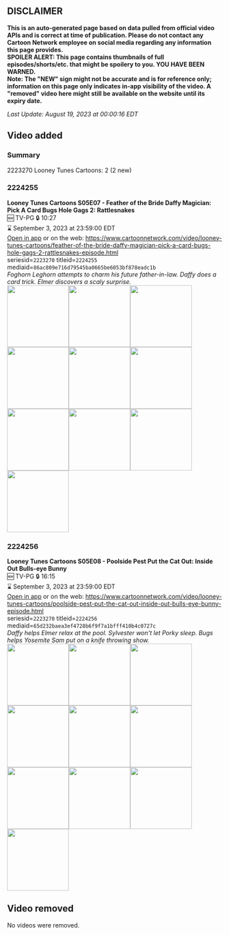 ## DISCLAIMER
**This is an auto-generated page based on data pulled from official video APIs and is correct at time of publication. Please do not contact any Cartoon Network employee on social media regarding any information this page provides.**  
**SPOILER ALERT: This page contains thumbnails of full episodes/shorts/etc. that might be spoilery to you. YOU HAVE BEEN WARNED.**  
**Note: The "NEW" sign might not be accurate and is for reference only; information on this page only indicates in-app visibility of the video. A "removed" video here might still be available on the website until its expiry date.**  

_Last Update: August 19, 2023 at 00:00:16 EDT_
## Video added
### Summary
2223270 Looney Tunes Cartoons: 2 (2 new)  
### 2224255
**Looney Tunes Cartoons S05E07 - Feather of the Bride Daffy Magician: Pick A Card Bugs Hole Gags 2: Rattlesnakes**  
🆕 TV-PG 🔒 10:27  
⌛ September 3, 2023 at 23:59:00 EDT  
[Open in app](https://cnvideo.sercomkc.org/redirector.html?type=cnapp&seriesid=2223270&titleid=2224255&mediaid=86ac809e716d79545ba0665be6053bf878eadc1b) or on the web: https://www.cartoonnetwork.com/video/looney-tunes-cartoons/feather-of-the-bride-daffy-magician-pick-a-card-bugs-hole-gags-2-rattlesnakes-episode.html  
seriesid=`2223270` titleid=`2224255` mediaid=`86ac809e716d79545ba0665be6053bf878eadc1b`  
_Foghorn Leghorn attempts to charm his future father-in-law. Daffy does a card trick. Elmer discovers a scaly surprise._  
<a href="https://s3.amazonaws.com/cartoonorchestrator/2224255_001_1280x720.jpg"><img src="https://s3.amazonaws.com/cartoonorchestrator/2224255_001_640x360.jpg" height="144px" /></a><a href="https://s3.amazonaws.com/cartoonorchestrator/2224255_002_1280x720.jpg"><img src="https://s3.amazonaws.com/cartoonorchestrator/2224255_002_640x360.jpg" height="144px" /></a><a href="https://s3.amazonaws.com/cartoonorchestrator/2224255_003_1280x720.jpg"><img src="https://s3.amazonaws.com/cartoonorchestrator/2224255_003_640x360.jpg" height="144px" /></a><a href="https://s3.amazonaws.com/cartoonorchestrator/2224255_004_1280x720.jpg"><img src="https://s3.amazonaws.com/cartoonorchestrator/2224255_004_640x360.jpg" height="144px" /></a><a href="https://s3.amazonaws.com/cartoonorchestrator/2224255_005_1280x720.jpg"><img src="https://s3.amazonaws.com/cartoonorchestrator/2224255_005_640x360.jpg" height="144px" /></a><a href="https://s3.amazonaws.com/cartoonorchestrator/2224255_006_1280x720.jpg"><img src="https://s3.amazonaws.com/cartoonorchestrator/2224255_006_640x360.jpg" height="144px" /></a><a href="https://s3.amazonaws.com/cartoonorchestrator/2224255_007_1280x720.jpg"><img src="https://s3.amazonaws.com/cartoonorchestrator/2224255_007_640x360.jpg" height="144px" /></a><a href="https://s3.amazonaws.com/cartoonorchestrator/2224255_008_1280x720.jpg"><img src="https://s3.amazonaws.com/cartoonorchestrator/2224255_008_640x360.jpg" height="144px" /></a><a href="https://s3.amazonaws.com/cartoonorchestrator/2224255_009_1280x720.jpg"><img src="https://s3.amazonaws.com/cartoonorchestrator/2224255_009_640x360.jpg" height="144px" /></a><a href="https://s3.amazonaws.com/cartoonorchestrator/2224255_010_1280x720.jpg"><img src="https://s3.amazonaws.com/cartoonorchestrator/2224255_010_640x360.jpg" height="144px" /></a>
### 2224256
**Looney Tunes Cartoons S05E08 - Poolside Pest Put the Cat Out: Inside Out Bulls-eye Bunny**  
🆕 TV-PG 🔒 16:15  
⌛ September 3, 2023 at 23:59:00 EDT  
[Open in app](https://cnvideo.sercomkc.org/redirector.html?type=cnapp&seriesid=2223270&titleid=2224256&mediaid=65d232baea3ef4728b6f9f7a1bfff410b4c0727c) or on the web: https://www.cartoonnetwork.com/video/looney-tunes-cartoons/poolside-pest-put-the-cat-out-inside-out-bulls-eye-bunny-episode.html  
seriesid=`2223270` titleid=`2224256` mediaid=`65d232baea3ef4728b6f9f7a1bfff410b4c0727c`  
_Daffy helps Elmer relax at the pool. Sylvester won't let Porky sleep. Bugs helps Yosemite Sam put on a knife throwing show._  
<a href="https://s3.amazonaws.com/cartoonorchestrator/2224256_001_1280x720.jpg"><img src="https://s3.amazonaws.com/cartoonorchestrator/2224256_001_640x360.jpg" height="144px" /></a><a href="https://s3.amazonaws.com/cartoonorchestrator/2224256_002_1280x720.jpg"><img src="https://s3.amazonaws.com/cartoonorchestrator/2224256_002_640x360.jpg" height="144px" /></a><a href="https://s3.amazonaws.com/cartoonorchestrator/2224256_003_1280x720.jpg"><img src="https://s3.amazonaws.com/cartoonorchestrator/2224256_003_640x360.jpg" height="144px" /></a><a href="https://s3.amazonaws.com/cartoonorchestrator/2224256_004_1280x720.jpg"><img src="https://s3.amazonaws.com/cartoonorchestrator/2224256_004_640x360.jpg" height="144px" /></a><a href="https://s3.amazonaws.com/cartoonorchestrator/2224256_005_1280x720.jpg"><img src="https://s3.amazonaws.com/cartoonorchestrator/2224256_005_640x360.jpg" height="144px" /></a><a href="https://s3.amazonaws.com/cartoonorchestrator/2224256_006_1280x720.jpg"><img src="https://s3.amazonaws.com/cartoonorchestrator/2224256_006_640x360.jpg" height="144px" /></a><a href="https://s3.amazonaws.com/cartoonorchestrator/2224256_007_1280x720.jpg"><img src="https://s3.amazonaws.com/cartoonorchestrator/2224256_007_640x360.jpg" height="144px" /></a><a href="https://s3.amazonaws.com/cartoonorchestrator/2224256_008_1280x720.jpg"><img src="https://s3.amazonaws.com/cartoonorchestrator/2224256_008_640x360.jpg" height="144px" /></a><a href="https://s3.amazonaws.com/cartoonorchestrator/2224256_009_1280x720.jpg"><img src="https://s3.amazonaws.com/cartoonorchestrator/2224256_009_640x360.jpg" height="144px" /></a><a href="https://s3.amazonaws.com/cartoonorchestrator/2224256_010_1280x720.jpg"><img src="https://s3.amazonaws.com/cartoonorchestrator/2224256_010_640x360.jpg" height="144px" /></a>
## Video removed
No videos were removed.  
